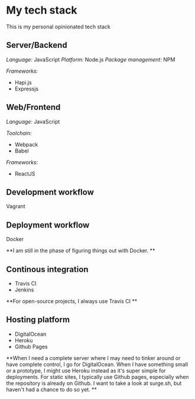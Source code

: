 # My tech stack
This is my personal opinionated tech stack

## Server/Backend
*Language:* JavaScript
*Platform:* Node.js
*Package management:* NPM

*Frameworks:*
* Hapi.js
* Expressjs

## Web/Frontend
*Language:* JavaScript

*Toolchain:*
* Webpack
* Babel

*Frameworks:*
* ReactJS

## Development workflow
Vagrant

## Deployment workflow
Docker

**I am still in the phase of figuring things out with Docker. **

## Continous integration
* Travis CI
* Jenkins

**For open-source projects, I always use Travis CI  **

## Hosting platform
* DigitalOcean
* Heroku
* Github Pages

**When I need a complete server where I may need to tinker around or have complete control, I go for DigitalOcean.  When I have something small or a prototype, I might use Heroku instead as it's super simple for deployments. For static sites, I typically use Github pages, especially when the repository is already on Github. I want to take a look at surge.sh, but haven't had a chance to do so yet. **
